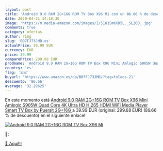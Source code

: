 ```yaml
---
layout: post
title: 'Android 9.0 RAM 2G+16G ROM TV Box X96 Mi con un 86.66 % de descuento'
date: 2020-04-21 14:19:30
image: 'https://m.media-amazon.com/images/I/51H1SmKXD5L._SL200_.jpg'
comments: true
category: ofertas
author: ring
slug: 'B07FJ73JMB-es'
actualPrice: 39.99 EUR
currency: EUR
price: 39.99
comparePrice: 299.88 EUR
prodname: 'Android 9.0 RAM 2G+16G ROM TV Box X96 Mini Amlogic S905W Quad Core  4K Ultra HD H.265 HDMI  WiFi Media Player Smart TV Box by Puersit  2G+16G '
country: 'es'
flag: '🇪🇸'
buyurl: 'https://www.amazon.es/dp/B07FJ73JMB/?tag=tolees-21'
descuento: '86.66'
average: '32.29625'
---
```


En este momento está [Android 9.0 RAM 2G+16G ROM TV Box X96 Mini Amlogic S905W Quad Core  4K Ultra HD H.265 HDMI  WiFi Media Player Smart TV Box by Puersit  2G+16G ](https://www.amazon.es/dp/B07FJ73JMB/?tag=tolees-21) a 39.99 EUR (original: 299.88 EUR) (86.66 %  de descuento) en el siguiente enlace!

[![Android 9.0 RAM 2G+16G ROM TV Box X96 Mi](https://m.media-amazon.com/images/I/51H1SmKXD5L._SL200_.jpg)](https://www.amazon.es/dp/B07FJ73JMB/?tag=tolees-21)

🔎:


[🛒 Aquí!!!](https://www.amazon.es/dp/B07FJ73JMB/?tag=tolees-21)
